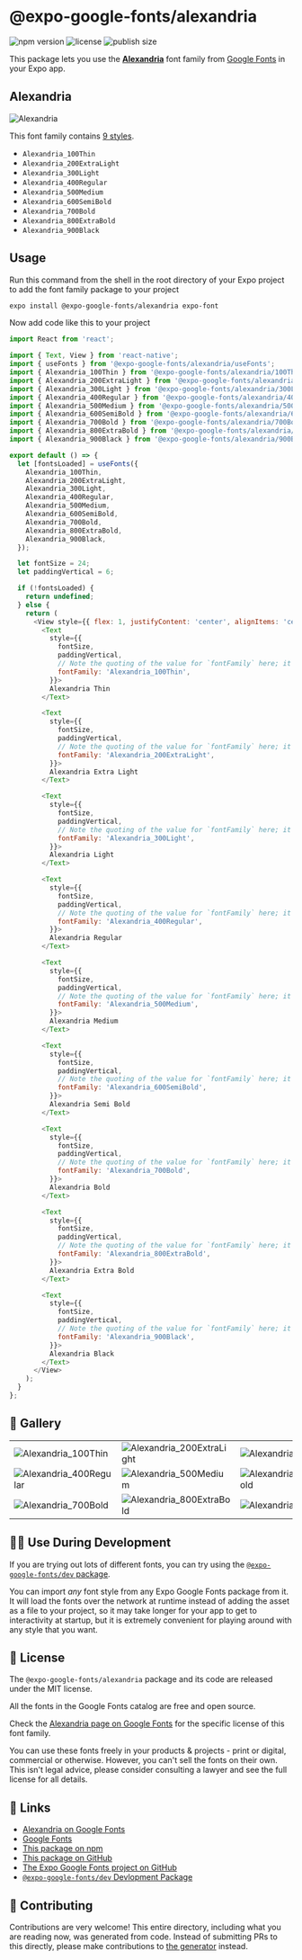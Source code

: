# @expo-google-fonts/alexandria

![npm version](https://flat.badgen.net/npm/v/@expo-google-fonts/alexandria)
![license](https://flat.badgen.net/github/license/expo/google-fonts)
![publish size](https://flat.badgen.net/packagephobia/install/@expo-google-fonts/alexandria)

This package lets you use the [**Alexandria**](https://fonts.google.com/specimen/Alexandria) font family from [Google Fonts](https://fonts.google.com/) in your Expo app.

## Alexandria

![Alexandria](./font-family.png)

This font family contains [9 styles](#-gallery).

- `Alexandria_100Thin`
- `Alexandria_200ExtraLight`
- `Alexandria_300Light`
- `Alexandria_400Regular`
- `Alexandria_500Medium`
- `Alexandria_600SemiBold`
- `Alexandria_700Bold`
- `Alexandria_800ExtraBold`
- `Alexandria_900Black`

## Usage

Run this command from the shell in the root directory of your Expo project to add the font family package to your project
```sh
expo install @expo-google-fonts/alexandria expo-font
```

Now add code like this to your project
```js
import React from 'react';

import { Text, View } from 'react-native';
import { useFonts } from '@expo-google-fonts/alexandria/useFonts';
import { Alexandria_100Thin } from '@expo-google-fonts/alexandria/100Thin';
import { Alexandria_200ExtraLight } from '@expo-google-fonts/alexandria/200ExtraLight';
import { Alexandria_300Light } from '@expo-google-fonts/alexandria/300Light';
import { Alexandria_400Regular } from '@expo-google-fonts/alexandria/400Regular';
import { Alexandria_500Medium } from '@expo-google-fonts/alexandria/500Medium';
import { Alexandria_600SemiBold } from '@expo-google-fonts/alexandria/600SemiBold';
import { Alexandria_700Bold } from '@expo-google-fonts/alexandria/700Bold';
import { Alexandria_800ExtraBold } from '@expo-google-fonts/alexandria/800ExtraBold';
import { Alexandria_900Black } from '@expo-google-fonts/alexandria/900Black';

export default () => {
  let [fontsLoaded] = useFonts({
    Alexandria_100Thin,
    Alexandria_200ExtraLight,
    Alexandria_300Light,
    Alexandria_400Regular,
    Alexandria_500Medium,
    Alexandria_600SemiBold,
    Alexandria_700Bold,
    Alexandria_800ExtraBold,
    Alexandria_900Black,
  });

  let fontSize = 24;
  let paddingVertical = 6;

  if (!fontsLoaded) {
    return undefined;
  } else {
    return (
      <View style={{ flex: 1, justifyContent: 'center', alignItems: 'center' }}>
        <Text
          style={{
            fontSize,
            paddingVertical,
            // Note the quoting of the value for `fontFamily` here; it expects a string!
            fontFamily: 'Alexandria_100Thin',
          }}>
          Alexandria Thin
        </Text>

        <Text
          style={{
            fontSize,
            paddingVertical,
            // Note the quoting of the value for `fontFamily` here; it expects a string!
            fontFamily: 'Alexandria_200ExtraLight',
          }}>
          Alexandria Extra Light
        </Text>

        <Text
          style={{
            fontSize,
            paddingVertical,
            // Note the quoting of the value for `fontFamily` here; it expects a string!
            fontFamily: 'Alexandria_300Light',
          }}>
          Alexandria Light
        </Text>

        <Text
          style={{
            fontSize,
            paddingVertical,
            // Note the quoting of the value for `fontFamily` here; it expects a string!
            fontFamily: 'Alexandria_400Regular',
          }}>
          Alexandria Regular
        </Text>

        <Text
          style={{
            fontSize,
            paddingVertical,
            // Note the quoting of the value for `fontFamily` here; it expects a string!
            fontFamily: 'Alexandria_500Medium',
          }}>
          Alexandria Medium
        </Text>

        <Text
          style={{
            fontSize,
            paddingVertical,
            // Note the quoting of the value for `fontFamily` here; it expects a string!
            fontFamily: 'Alexandria_600SemiBold',
          }}>
          Alexandria Semi Bold
        </Text>

        <Text
          style={{
            fontSize,
            paddingVertical,
            // Note the quoting of the value for `fontFamily` here; it expects a string!
            fontFamily: 'Alexandria_700Bold',
          }}>
          Alexandria Bold
        </Text>

        <Text
          style={{
            fontSize,
            paddingVertical,
            // Note the quoting of the value for `fontFamily` here; it expects a string!
            fontFamily: 'Alexandria_800ExtraBold',
          }}>
          Alexandria Extra Bold
        </Text>

        <Text
          style={{
            fontSize,
            paddingVertical,
            // Note the quoting of the value for `fontFamily` here; it expects a string!
            fontFamily: 'Alexandria_900Black',
          }}>
          Alexandria Black
        </Text>
      </View>
    );
  }
};

```

## 🔡 Gallery


||||
|-|-|-|
|![Alexandria_100Thin](.//100Thin/Alexandria_100Thin.ttf.png)|![Alexandria_200ExtraLight](.//200ExtraLight/Alexandria_200ExtraLight.ttf.png)|![Alexandria_300Light](.//300Light/Alexandria_300Light.ttf.png)||
|![Alexandria_400Regular](.//400Regular/Alexandria_400Regular.ttf.png)|![Alexandria_500Medium](.//500Medium/Alexandria_500Medium.ttf.png)|![Alexandria_600SemiBold](.//600SemiBold/Alexandria_600SemiBold.ttf.png)||
|![Alexandria_700Bold](.//700Bold/Alexandria_700Bold.ttf.png)|![Alexandria_800ExtraBold](.//800ExtraBold/Alexandria_800ExtraBold.ttf.png)|![Alexandria_900Black](.//900Black/Alexandria_900Black.ttf.png)||


## 👩‍💻 Use During Development

If you are trying out lots of different fonts, you can try using the [`@expo-google-fonts/dev` package](https://github.com/freeboub/google-fonts/tree/master/font-packages/dev#readme).

You can import *any* font style from any Expo Google Fonts package from it. It will load the fonts
over the network at runtime instead of adding the asset as a file to your project, so it may take longer
for your app to get to interactivity at startup, but it is extremely convenient
for playing around with any style that you want.

## 📖 License

The `@expo-google-fonts/alexandria` package and its code are released under the MIT license.

All the fonts in the Google Fonts catalog are free and open source.

Check the [Alexandria page on Google Fonts](https://fonts.google.com/specimen/Alexandria) for the specific license of this font family.

You can use these fonts freely in your products & projects - print or digital, commercial or otherwise. However, you can't sell the fonts on their own. This isn't legal advice, please consider consulting a lawyer and see the full license for all details.

## 🔗 Links

- [Alexandria on Google Fonts](https://fonts.google.com/specimen/Alexandria)
- [Google Fonts](https://fonts.google.com/)
- [This package on npm](https://www.npmjs.com/package/@expo-google-fonts/alexandria)
- [This package on GitHub](https://github.com/freeboub/google-fonts/tree/master/font-packages/alexandria)
- [The Expo Google Fonts project on GitHub](https://github.com/freeboub/google-fonts)
- [`@expo-google-fonts/dev` Devlopment Package](https://github.com/freeboub/google-fonts/tree/master/font-packages/dev)

## 🤝 Contributing

Contributions are very welcome! This entire directory, including what you are reading now, was generated from code. Instead of submitting PRs to this directly, please make contributions to [the generator](https://github.com/freeboub/google-fonts/tree/master/packages/generator) instead.
